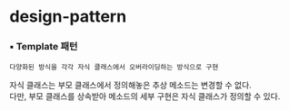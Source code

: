 # design-pattern


### ▪️ Template 패턴 
<pre><code>다양화된 방식을 각각 자식 클래스에서 오버라이딩하는 방식으로 구현</code></pre>

 자식 클래스는 부모 클래스에서 정의해놓은 추상 메소드는 변경할 수 없다.    
 다만, 부모 클래스를 상속받아 메소드의 세부 구현은 자식 클래스가 정의할 수 있다.
